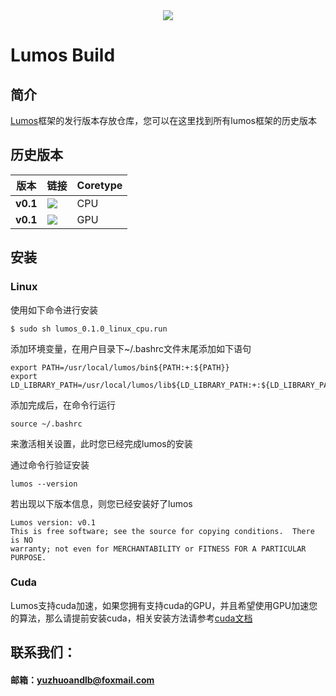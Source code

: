 <div align="center">
  <img src="https://github.com/LumosNet/Lumos/blob/master/img/Lumos.png">
</div>

# Lumos Build
## 简介

[Lumos](https://gitee.com/lumos-net/lumos)框架的发行版本存放仓库，您可以在这里找到所有lumos框架的历史版本

## 历史版本

版本                    | 链接                                                                                                                                                                           | Coretype
----------------------------- | -------------------------------------------------------------------------------------------------------------------------------------------------------------------------------- | ---------
**v0.1**                 | [<img src="https://img.shields.io/badge/Lumos-CPU-brightgreen" />](https://github.com/LumosNet/Lumos-Build/raw/main/v0.1.0/lumos_0.1.0_linux_cpu.run)           | CPU
**v0.1**                 | [<img src="https://img.shields.io/badge/Lumos-GPU-brightgreen" />](https://github.com/LumosNet/Lumos-Build/raw/main/v0.1.0/lumos_0.1.0_linux_gpu.run)           | GPU

## 安装

### **Linux**

使用如下命令进行安装

```shell
$ sudo sh lumos_0.1.0_linux_cpu.run
```

添加环境变量，在用户目录下~/.bashrc文件末尾添加如下语句

```
export PATH=/usr/local/lumos/bin${PATH:+:${PATH}}
export LD_LIBRARY_PATH=/usr/local/lumos/lib${LD_LIBRARY_PATH:+:${LD_LIBRARY_PATH}}
```

添加完成后，在命令行运行

```shell
source ~/.bashrc
```

来激活相关设置，此时您已经完成lumos的安装

通过命令行验证安装

```shell
lumos --version
```

若出现以下版本信息，则您已经安装好了lumos

```shell
Lumos version: v0.1
This is free software; see the source for copying conditions.  There is NO
warranty; not even for MERCHANTABILITY or FITNESS FOR A PARTICULAR PURPOSE.
```

### **Cuda**

Lumos支持cuda加速，如果您拥有支持cuda的GPU，并且希望使用GPU加速您的算法，那么请提前安装cuda，相关安装方法请参考[cuda文档](https://docs.nvidia.com/cuda/cuda-toolkit-release-notes/index.html)

## 联系我们：

####     邮箱：yuzhuoandlb@foxmail.com
